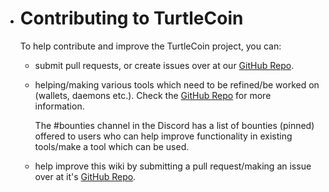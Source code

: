  * # Contributing to TurtleCoin

    To help contribute and improve the TurtleCoin project, you can: 

    - submit pull requests, or create issues over at our [GitHub Repo](https://github.com/turtlecoin/turtlecoin).

    - helping/making various tools which need to be refined/be worked on (wallets, daemons etc.). 
      Check the [GitHub Repo](https://github.com/turtlecoin/turtlecoin) for more information. 

       The #bounties channel in the Discord has a list of bounties (pinned) offered to users who can help improve functionality in existing tools/make a tool which can be used.

    - help improve this wiki by submitting a pull request/making an issue over at it's [GitHub Repo](https://github.com/turtlecoin/turtlcoin-wiki).
